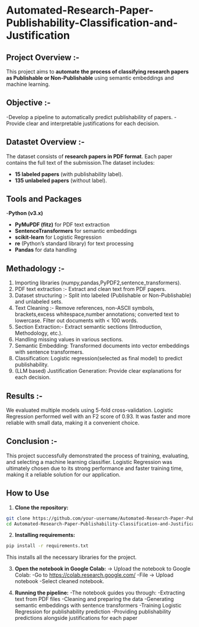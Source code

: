 # Automated-Research-Paper-Publishability-Classification-and-Justification
## Project Overview :-
This project aims to **automate the process of classifying research papers as Publishable or Non-Publishable** using semantic embeddings and machine learning.
## Objective :-
-Develop a pipeline to automatically predict publishability of papers.
-Provide clear and interpretable justifications for each decision.
## Datastet Overview :-
The dataset consists of **research papers in PDF format**. Each paper contains the full text of the submission.The dataset includes:
- **15 labeled papers** (with publishability label).
- **135 unlabeled papers** (without label).
## Tools and Packages
-**Python (v3.x)**
- **PyMuPDF (fitz)** for PDF text extraction
- **SentenceTransformers** for semantic embeddings
- **scikit-learn** for Logistic Regression
- **re** (Python’s standard library) for text processing
- **Pandas** for data handling
## Methadology :-
1) Importing libraries (numpy,pandas,PyPDF2,sentence_transformers).
2) PDF text extraction :- Extract and clean text from PDF papers.
3) Dataset structuring :- Split into labeled (Publishable or Non-Publishable) and unlabeled sets.
4) Text Cleaning :- Remove references, non-ASCII symbols, brackets,excess whitespace,number annotations; converted text to lowercase. Filter out documents with < 100 words.
5) Section Extraction:- Extract semantic sections (Introduction, Methodology, etc.).
6) Handling missing values in various sections.
7) Semantic Embedding: Transformed documents into vector embeddings with sentence transformers.
8) Classification: Logistic regression(selected as final model) to predict publishability.
10) (LLM based) Justification Generation: Provide clear explanations for each decision.
## Results :-
We evaluated multiple models using 5-fold cross-validation. Logistic Regression performed well with an F2 score of 0.93. It was faster and more reliable with small data, making it a convenient choice. 
## Conclusion :-
This project successfully demonstrated the process of training, evaluating, and selecting a machine learning classifier. Logistic Regression was ultimately chosen due to its strong performance and faster training time, making it a reliable solution for our application. 
## How to Use 

1. **Clone the repository:**

```bash
git clone https://github.com/your-username/Automated-Research-Paper-Publishability-Classification-and-Justification.git
cd Automated-Research-Paper-Publishability-Classification-and-Justification

```

2. **Installing requirements:**

```bash
pip install -r requirements.txt
```
This installs all the necessary libraries for the project.

3. **Open the notebook in Google Colab:**
-> Upload the notebook to Google Colab:
-Go to https://colab.research.google.com/
-File -> Upload notebook
-Select cleaned notebook.

4. **Running the pipeline:**
-The notebook guides you through:
-Extracting text from PDF files
-Cleaning and preparing the data
-Generating semantic embeddings with sentence transformers
-Training Logistic Regression for publishability prediction
-Providing publishability predictions alongside justifications for each paper

